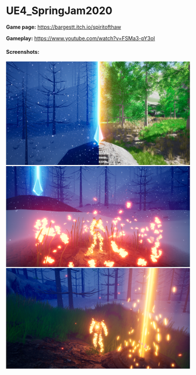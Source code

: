# UE4_SpringJam2020

<b>Game page:</b> https://bargestt.itch.io/spiritofthaw

<b>Gameplay:</b> https://www.youtube.com/watch?v=FSMa3-pY3oI

#### Screenshots:
![1](/Screenshots/1.png?raw=true)
![2](/Screenshots/2.png?raw=true)
![3](/Screenshots/3.png?raw=true)